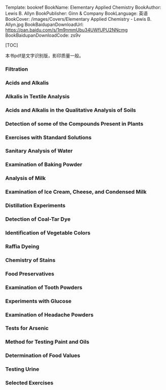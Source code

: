 Template: bookref
BookName: Elementary Applied Chemistry
BookAuthor: Lewis B. Allyn
BookPublisher: Ginn & Company
BookLanguage: 英语
BookCover: /images/Covers/Elementary Applied Chemistry - Lewis B. Allyn.jpg
BookBaidupanDownloadUrl: https://pan.baidu.com/s/1m9nmmUbu34UWfUPU2NNcmg 
BookBaidupanDownloadCode: zs9v



[TOC]

本书pdf是文字识别版，影印质量一般。


### Filtration

### Acids and Alkalis

### Alkalis in Textile Analysis

### Acids and Alkalis in the Qualitative Analysis of Soils

### Detection of some of the Compounds Present in Plants

### Exercises with Standard Solutions

### Sanitary Analysis of Water

### Examination of Baking Powder

### Analysis of Milk

### Examination of Ice Cream, Cheese, and Condensed Milk

### Distillation Experiments

### Detection of Coal-Tar Dye

### Identification of Vegetable Colors

### Raffia Dyeing

### Chemistry of Stains

### Food Preservatives

### Examination of Tooth Powders

### Experiments with Glucose

### Examination of Headache Powders

### Tests for Arsenic

### Method for Testing Paint and Oils

### Determination of Food Values

### Testing Urine

### Selected Exercises

